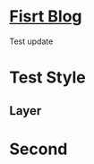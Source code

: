 # [Fisrt Blog](https://github.com/shiyang07ca/gitblog/issues/1)

Test update 
# Test Style
## Layer
# Second